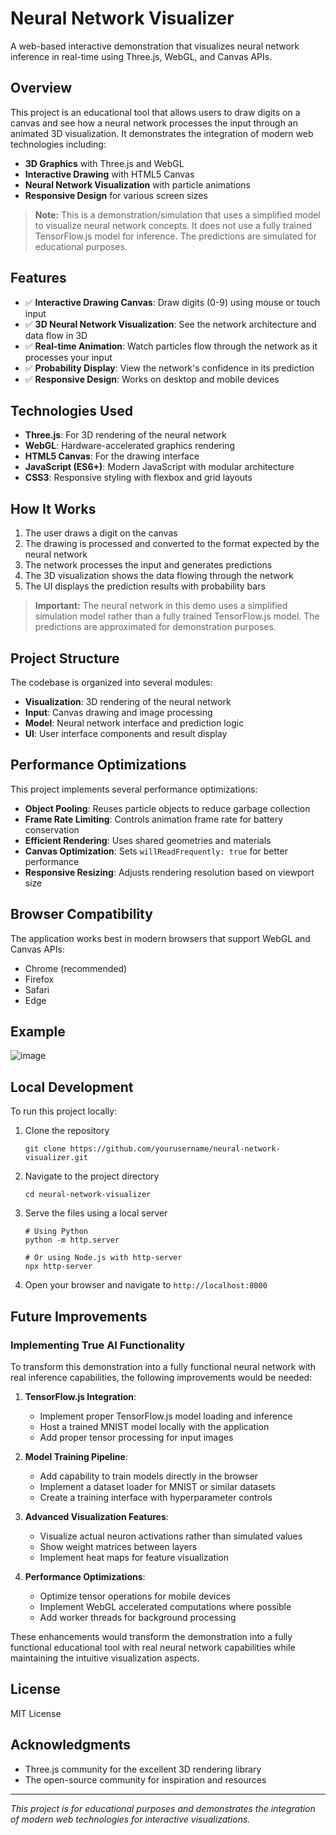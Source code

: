 # Neural Network Visualizer

A web-based interactive demonstration that visualizes neural network inference in real-time using Three.js, WebGL, and Canvas APIs.

## Overview

This project is an educational tool that allows users to draw digits on a canvas and see how a neural network processes the input through an animated 3D visualization. It demonstrates the integration of modern web technologies including:

- **3D Graphics** with Three.js and WebGL
- **Interactive Drawing** with HTML5 Canvas
- **Neural Network Visualization** with particle animations
- **Responsive Design** for various screen sizes

> **Note:** This is a demonstration/simulation that uses a simplified model to visualize neural network concepts. It does not use a fully trained TensorFlow.js model for inference. The predictions are simulated for educational purposes.

## Features

- ✅ **Interactive Drawing Canvas**: Draw digits (0-9) using mouse or touch input
- ✅ **3D Neural Network Visualization**: See the network architecture and data flow in 3D
- ✅ **Real-time Animation**: Watch particles flow through the network as it processes your input
- ✅ **Probability Display**: View the network's confidence in its prediction
- ✅ **Responsive Design**: Works on desktop and mobile devices

## Technologies Used

- **Three.js**: For 3D rendering of the neural network
- **WebGL**: Hardware-accelerated graphics rendering
- **HTML5 Canvas**: For the drawing interface
- **JavaScript (ES6+)**: Modern JavaScript with modular architecture
- **CSS3**: Responsive styling with flexbox and grid layouts

## How It Works

1. The user draws a digit on the canvas
2. The drawing is processed and converted to the format expected by the neural network
3. The network processes the input and generates predictions
4. The 3D visualization shows the data flowing through the network
5. The UI displays the prediction results with probability bars

> **Important:** The neural network in this demo uses a simplified simulation model rather than a fully trained TensorFlow.js model. The predictions are approximated for demonstration purposes.

## Project Structure

The codebase is organized into several modules:

- **Visualization**: 3D rendering of the neural network
- **Input**: Canvas drawing and image processing
- **Model**: Neural network interface and prediction logic
- **UI**: User interface components and result display

## Performance Optimizations

This project implements several performance optimizations:

- **Object Pooling**: Reuses particle objects to reduce garbage collection
- **Frame Rate Limiting**: Controls animation frame rate for battery conservation
- **Efficient Rendering**: Uses shared geometries and materials
- **Canvas Optimization**: Sets `willReadFrequently: true` for better performance
- **Responsive Resizing**: Adjusts rendering resolution based on viewport size

## Browser Compatibility

The application works best in modern browsers that support WebGL and Canvas APIs:
- Chrome (recommended)
- Firefox
- Safari
- Edge

## Example

![image](https://github.com/user-attachments/assets/0ed73f36-23b9-40e7-9980-1713254009bf)


## Local Development

To run this project locally:

1. Clone the repository
   ```
   git clone https://github.com/yourusername/neural-network-visualizer.git
   ```

2. Navigate to the project directory
   ```
   cd neural-network-visualizer
   ```

3. Serve the files using a local server
   ```
   # Using Python
   python -m http.server
   
   # Or using Node.js with http-server
   npx http-server
   ```

4. Open your browser and navigate to `http://localhost:8000`

## Future Improvements

### Implementing True AI Functionality

To transform this demonstration into a fully functional neural network with real inference capabilities, the following improvements would be needed:

1. **TensorFlow.js Integration**: 
   - Implement proper TensorFlow.js model loading and inference
   - Host a trained MNIST model locally with the application
   - Add proper tensor processing for input images

2. **Model Training Pipeline**:
   - Add capability to train models directly in the browser
   - Implement a dataset loader for MNIST or similar datasets
   - Create a training interface with hyperparameter controls

3. **Advanced Visualization Features**:
   - Visualize actual neuron activations rather than simulated values
   - Show weight matrices between layers
   - Implement heat maps for feature visualization

4. **Performance Optimizations**:
   - Optimize tensor operations for mobile devices
   - Implement WebGL accelerated computations where possible
   - Add worker threads for background processing

These enhancements would transform the demonstration into a fully functional educational tool with real neural network capabilities while maintaining the intuitive visualization aspects.

## License

MIT License

## Acknowledgments

- Three.js community for the excellent 3D rendering library
- The open-source community for inspiration and resources

---

*This project is for educational purposes and demonstrates the integration of modern web technologies for interactive visualizations.*
